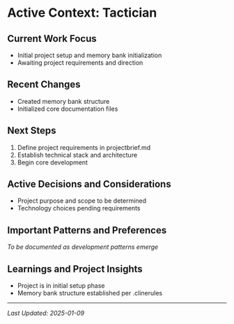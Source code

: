 # Active Context: Tactician

## Current Work Focus
- Initial project setup and memory bank initialization
- Awaiting project requirements and direction

## Recent Changes
- Created memory bank structure
- Initialized core documentation files

## Next Steps
1. Define project requirements in projectbrief.md
2. Establish technical stack and architecture
3. Begin core development

## Active Decisions and Considerations
- Project purpose and scope to be determined
- Technology choices pending requirements

## Important Patterns and Preferences
*To be documented as development patterns emerge*

## Learnings and Project Insights
- Project is in initial setup phase
- Memory bank structure established per .clinerules

---
*Last Updated: 2025-01-09*
